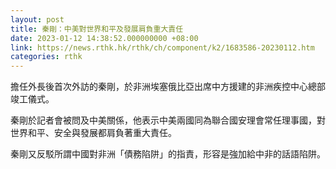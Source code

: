 ```yaml
---
layout: post
title: 秦剛：中美對世界和平及發展肩負重大責任
date: 2023-01-12 14:38:52.000000000 +08:00
link: https://news.rthk.hk/rthk/ch/component/k2/1683586-20230112.htm
categories: rthk
---
```


擔任外長後首次外訪的秦剛，於非洲埃塞俄比亞出席中方援建的非洲疾控中心總部竣工儀式。

秦剛於記者會被問及中美關係，他表示中美兩國同為聯合國安理會常任理事國，對世界和平、安全與發展都肩負著重大責任。

秦剛又反駁所謂中國對非洲「債務陷阱」的指責，形容是強加給中非的話語陷阱。
